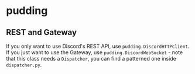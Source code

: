 # pudding

## REST and Gateway
If you only want to use Discord's REST API, use `pudding.DiscordHTTPClient`. If you just want to use the Gateway, use `pudding.DiscordWebSocket` - note that this class needs a `Dispatcher`, you can find a patterned one inside `dispatcher.py`.
